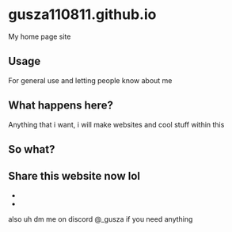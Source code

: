 # gusza110811.github.io
My home page site

## Usage
For general use and letting people know about me

## What happens here?
Anything that i want, i will make websites and cool stuff within this

## So what?
Share this website now lol
-
-
-
also uh dm me on discord @_gusza if you need anything
